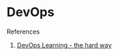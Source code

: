 # DevOps

References

1. [DevOps Learning - the hard way](https://trello.com/b/ZFVZz4Cd/devops-learning-the-hard-way)
